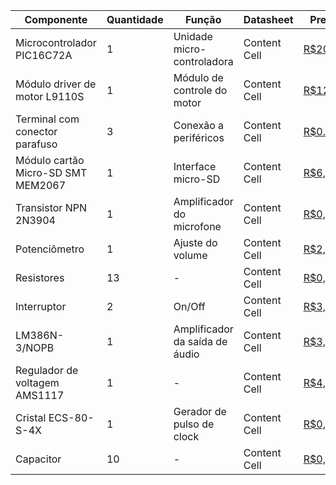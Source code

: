 | Componente  | Quantidade | Função | Datasheet | Preço |
| ------------- | ------------- | ------------- | ------------- | ------------- |
| Microcontrolador PIC16C72A  | 1  | Unidade micro-controladora  | Content Cell  | [R$20,00](https://www.acheicomponentes.com.br/circuitos-integrados/dip-pth/dip-28/ci-microcontrolador-pic16c72a-04sp-dip-28) |
| Módulo driver de motor L9110S | 1 | Módulo de controle do motor  | Content Cell  | [R$12,60](https://www.soldafria.com.br/modulo-driver-de-motor-dc-l9110s) |
| Terminal com conector parafuso  | 3 | Conexão a periféricos  | Content Cell  | [R$0.62](https://www.digikey.com.br/en/products/detail/phoenix-contact/1984617/950849) |
| Módulo cartão Micro-SD SMT MEM2067 | 1 | Interface micro-SD | Content Cell  | [R$6,12](https://curtocircuito.com.br/modulo-cartao-micro-sd.html)  |
| Transistor NPN 2N3904 | 1 | Amplificador do microfone | Content Cell  | [R$0,23](https://curtocircuito.com.br/transistor-bipolar-npn-2n3904.html)  |
| Potenciômetro | 1 | Ajuste do volume | Content Cell  | [R$2,81](https://www.magazineluiza.com.br/potenciometro-linear-kb-16mm-500k-ohms-eixo-l20-sem-chave-arsolcomp/p/cj54j8d9kh/cj/ptct/)  |
| Resistores | 13 | - | Content Cell  | [R$0,05](https://www.casadoresistor.com.br/resistor-1-8w-10k-p4662)  |
| Interruptor | 2 | On/Off | Content Cell  | [R$3,60](https://www.magazineluiza.com.br/2x-botao-interruptor-mini-preto-farol-liga-desliga-12v-10a-retangular-atacado-sn-leds/p/dfh2j7j02a/cj/inre/)  |
| LM386N-3/NOPB | 1 | Amplificador da saída de áudio | Content Cell  | [R$3,00](https://www.acheicomponentes.com.br/circuitos-integrados/kit-250-pecas-circuito-integrado-lm386n-dip-8-pth)  |
| Regulador de voltagem AMS1117 | 1 | - | Content Cell  | [R$4,99](https://www.casadarobotica.com/3x-modulos-regulador-tensao-ams1117-3-3v-p-esp8266-arduino)  |
| Cristal ECS-80-S-4X | 1 | Gerador de pulso de clock | Content Cell  | [R$0,70](https://www.digikey.com.br/en/products/detail/ecs-inc/ECS-80-S-4X/827549)  |
| Capacitor | 10 | - | Content Cell  | [R$0,40](https://www.casadoresistor.com.br/capacitores/)  |
